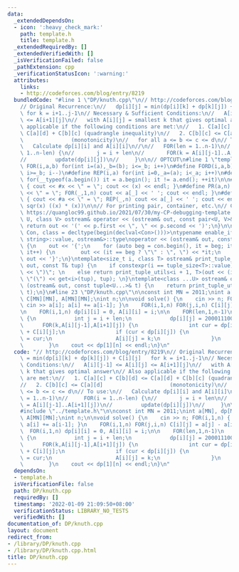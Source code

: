 ```yaml
---
data:
  _extendedDependsOn:
  - icon: ':heavy_check_mark:'
    path: template.h
    title: template.h
  _extendedRequiredBy: []
  _extendedVerifiedWith: []
  _isVerificationFailed: false
  _pathExtension: cpp
  _verificationStatusIcon: ':warning:'
  attributes:
    links:
    - http://codeforces.com/blog/entry/8219
  bundledCode: "#line 1 \"DP/knuth.cpp\"\n// http://codeforces.com/blog/entry/8219\n\
    // Original Recurrence:\n//   dp[i][j] = min(dp[i][k] + dp[k][j]) + C[i][j]  \
    \ for k = i+1..j-1\n// Necessary & Sufficient Conditions:\n//   A[i][j-1] <= A[i][j]\
    \ <= A[i+1][j]\n//   with A[i][j] = smallest k that gives optimal answer\n// Also\
    \ applicable if the following conditions are met:\n//   1. C[a][c] + C[b][d] <=\
    \ C[a][d] + C[b][c] (quadrangle inequality)\n//   2. C[b][c] <= C[a][d]      \
    \               (monotonicity)\n//   for all a <= b <= c <= d\n// To use:\n//\
    \   Calculate dp[i][i] and A[i][i]\n//\n//   FOR(len = 1..n-1)\n//     FOR(i =\
    \ 1..n-len) {\n//       j = i + len\n//       FOR(k = A[i][j-1]..A[i+1][j])\n\
    //         update(dp[i][j])\n//     }\n\n// OPTCUT\n#line 1 \"template.h\"\n#define\
    \ FOR(i,a,b) for(int i=(a),_b=(b); i<=_b; i++)\n#define FORD(i,a,b) for(int i=(a),_b=(b);\
    \ i>=_b; i--)\n#define REP(i,a) for(int i=0,_a=(a); i<_a; i++)\n#define EACH(it,a)\
    \ for(__typeof(a.begin()) it = a.begin(); it != a.end(); ++it)\n\n#define DEBUG(x)\
    \ { cout << #x << \" = \"; cout << (x) << endl; }\n#define PR(a,n) { cout << #a\
    \ << \" = \"; FOR(_,1,n) cout << a[_] << ' '; cout << endl; }\n#define PR0(a,n)\
    \ { cout << #a << \" = \"; REP(_,n) cout << a[_] << ' '; cout << endl; }\n\n#define\
    \ sqr(x) ((x) * (x))\n\n// For printing pair, container, etc.\n// Copied from\
    \ https://quangloc99.github.io/2021/07/30/my-CP-debugging-template.html\ntemplate<class\
    \ U, class V> ostream& operator << (ostream& out, const pair<U, V>& p) {\n   \
    \ return out << '(' << p.first << \", \" << p.second << ')';\n}\n\ntemplate<class\
    \ Con, class = decltype(begin(declval<Con>()))>\ntypename enable_if<!is_same<Con,\
    \ string>::value, ostream&>::type\noperator << (ostream& out, const Con& con)\
    \ {\n    out << '{';\n    for (auto beg = con.begin(), it = beg; it != con.end();\
    \ it++) {\n        out << (it == beg ? \"\" : \", \") << *it;\n    }\n    return\
    \ out << '}';\n}\ntemplate<size_t i, class T> ostream& print_tuple_utils(ostream&\
    \ out, const T& tup) {\n    if constexpr(i == tuple_size<T>::value) return out\
    \ << \")\"; \n    else return print_tuple_utils<i + 1, T>(out << (i ? \", \" :\
    \ \"(\") << get<i>(tup), tup); \n}\ntemplate<class ...U> ostream& operator <<\
    \ (ostream& out, const tuple<U...>& t) {\n    return print_tuple_utils<0, tuple<U...>>(out,\
    \ t);\n}\n#line 23 \"DP/knuth.cpp\"\n\nconst int MN = 2011;\nint a[MN], dp[MN][MN],\
    \ C[MN][MN], A[MN][MN];\nint n;\n\nvoid solve() {\n    cin >> n; FOR(i,1,n) {\
    \ cin >> a[i]; a[i] += a[i-1]; }\n    FOR(i,1,n) FOR(j,i,n) C[i][j] = a[j] - a[i-1];\n\
    \n    FOR(i,1,n) dp[i][i] = 0, A[i][i] = i;\n\n    FOR(len,1,n-1)\n        FOR(i,1,n-len)\
    \ {\n            int j = i + len;\n            dp[i][j] = 2000111000;\n      \
    \      FOR(k,A[i][j-1],A[i+1][j]) {\n                int cur = dp[i][k-1] + dp[k][j]\
    \ + C[i][j];\n                if (cur < dp[i][j]) {\n                    dp[i][j]\
    \ = cur;\n                    A[i][j] = k;\n                }\n            }\n\
    \        }\n    cout << dp[1][n] << endl;\n}\n"
  code: "// http://codeforces.com/blog/entry/8219\n// Original Recurrence:\n//   dp[i][j]\
    \ = min(dp[i][k] + dp[k][j]) + C[i][j]   for k = i+1..j-1\n// Necessary & Sufficient\
    \ Conditions:\n//   A[i][j-1] <= A[i][j] <= A[i+1][j]\n//   with A[i][j] = smallest\
    \ k that gives optimal answer\n// Also applicable if the following conditions\
    \ are met:\n//   1. C[a][c] + C[b][d] <= C[a][d] + C[b][c] (quadrangle inequality)\n\
    //   2. C[b][c] <= C[a][d]                     (monotonicity)\n//   for all a\
    \ <= b <= c <= d\n// To use:\n//   Calculate dp[i][i] and A[i][i]\n//\n//   FOR(len\
    \ = 1..n-1)\n//     FOR(i = 1..n-len) {\n//       j = i + len\n//       FOR(k\
    \ = A[i][j-1]..A[i+1][j])\n//         update(dp[i][j])\n//     }\n\n// OPTCUT\n\
    #include \"../template.h\"\n\nconst int MN = 2011;\nint a[MN], dp[MN][MN], C[MN][MN],\
    \ A[MN][MN];\nint n;\n\nvoid solve() {\n    cin >> n; FOR(i,1,n) { cin >> a[i];\
    \ a[i] += a[i-1]; }\n    FOR(i,1,n) FOR(j,i,n) C[i][j] = a[j] - a[i-1];\n\n  \
    \  FOR(i,1,n) dp[i][i] = 0, A[i][i] = i;\n\n    FOR(len,1,n-1)\n        FOR(i,1,n-len)\
    \ {\n            int j = i + len;\n            dp[i][j] = 2000111000;\n      \
    \      FOR(k,A[i][j-1],A[i+1][j]) {\n                int cur = dp[i][k-1] + dp[k][j]\
    \ + C[i][j];\n                if (cur < dp[i][j]) {\n                    dp[i][j]\
    \ = cur;\n                    A[i][j] = k;\n                }\n            }\n\
    \        }\n    cout << dp[1][n] << endl;\n}\n"
  dependsOn:
  - template.h
  isVerificationFile: false
  path: DP/knuth.cpp
  requiredBy: []
  timestamp: '2022-01-09 21:09:50+08:00'
  verificationStatus: LIBRARY_NO_TESTS
  verifiedWith: []
documentation_of: DP/knuth.cpp
layout: document
redirect_from:
- /library/DP/knuth.cpp
- /library/DP/knuth.cpp.html
title: DP/knuth.cpp
---
```

